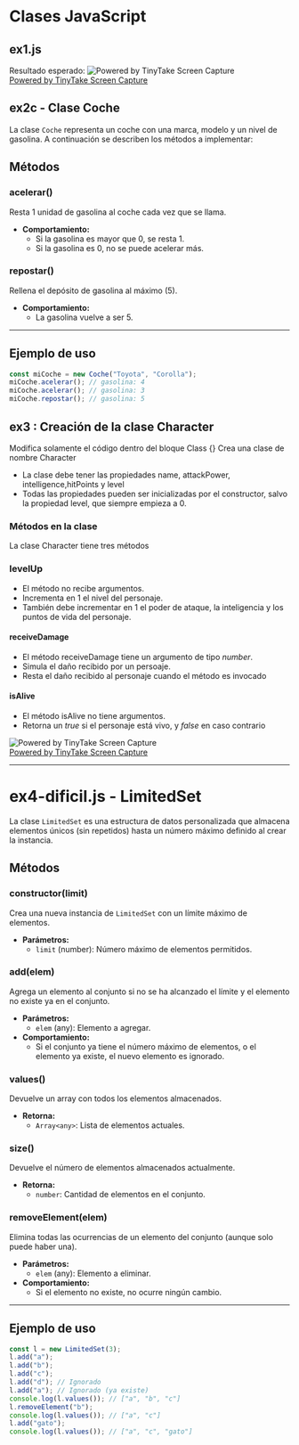 # Clases JavaScript

## ex1.js

Resultado esperado:
<img src="https://oscarm.tinytake.com/media/1777803?filename=1749743627391_TinyTake12-06-2025-05-53-37_638853404266396722.png&sub_type=thumbnail_preview&type=attachment&width=1195&height=191" title="Powered by TinyTake Screen Capture"/><br><a href="https://www.tinytake.com">Powered by TinyTake Screen Capture</a>

## ex2c - Clase Coche

La clase `Coche` representa un coche con una marca, modelo y un nivel de gasolina. A continuación se describen los métodos a implementar:

## Métodos

### acelerar()
Resta 1 unidad de gasolina al coche cada vez que se llama.
- **Comportamiento:**
  - Si la gasolina es mayor que 0, se resta 1.
  - Si la gasolina es 0, no se puede acelerar más.


### repostar()
Rellena el depósito de gasolina al máximo (5).
- **Comportamiento:**
  - La gasolina vuelve a ser 5.

---

## Ejemplo de uso
```js
const miCoche = new Coche("Toyota", "Corolla");
miCoche.acelerar(); // gasolina: 4
miCoche.acelerar(); // gasolina: 3
miCoche.repostar(); // gasolina: 5
```

## ex3 : Creación de la clase Character

Modifica solamente el código dentro del bloque Class {}
Crea una clase de nombre Character

- La clase debe tener las propiedades name, attackPower, intelligence,hitPoints y level
- Todas las propiedades pueden ser inicializadas por el constructor, salvo la propiedad level, que siempre empieza a 0.

### Métodos en la clase

La clase Character tiene tres métodos

### levelUp

- El método no recibe argumentos.
- Incrementa en 1 el nivel del personaje.
- También debe incrementar en 1 el poder de ataque, la inteligencia y los puntos de vida del personaje.

#### receiveDamage

- El método receiveDamage tiene un argumento de tipo _number_.
- Simula el daño recibido por un persoaje.
- Resta el daño recibido al personaje cuando el método es invocado

#### isAlive

- El método isAlive no tiene argumentos.
- Retorna un _true_ si el personaje está vivo, y _false_ en caso contrario

<img src="https://oscarm.tinytake.com/media/1777807?filename=1749743800981_TinyTake12-06-2025-05-56-38_638853405999741946.png&sub_type=thumbnail_preview&type=attachment&width=800&height=274" title="Powered by TinyTake Screen Capture"/><br><a href="https://www.tinytake.com">Powered by TinyTake Screen Capture</a>

---

# ex4-dificil.js - LimitedSet

La clase `LimitedSet` es una estructura de datos personalizada que almacena elementos únicos (sin repetidos) hasta un número máximo definido al crear la instancia.

## Métodos

### constructor(limit)
Crea una nueva instancia de `LimitedSet` con un límite máximo de elementos.
- **Parámetros:**
  - `limit` (number): Número máximo de elementos permitidos.

### add(elem)
Agrega un elemento al conjunto si no se ha alcanzado el límite y el elemento no existe ya en el conjunto.
- **Parámetros:**
  - `elem` (any): Elemento a agregar.
- **Comportamiento:**
  - Si el conjunto ya tiene el número máximo de elementos, o el elemento ya existe, el nuevo elemento es ignorado.

### values()
Devuelve un array con todos los elementos almacenados.
- **Retorna:**
  - `Array<any>`: Lista de elementos actuales.

### size()
Devuelve el número de elementos almacenados actualmente.
- **Retorna:**
  - `number`: Cantidad de elementos en el conjunto.

### removeElement(elem)
Elimina todas las ocurrencias de un elemento del conjunto (aunque solo puede haber una).
- **Parámetros:**
  - `elem` (any): Elemento a eliminar.
- **Comportamiento:**
  - Si el elemento no existe, no ocurre ningún cambio.

---

## Ejemplo de uso
```js
const l = new LimitedSet(3);
l.add("a");
l.add("b");
l.add("c");
l.add("d"); // Ignorado
l.add("a"); // Ignorado (ya existe)
console.log(l.values()); // ["a", "b", "c"]
l.removeElement("b");
console.log(l.values()); // ["a", "c"]
l.add("gato");
console.log(l.values()); // ["a", "c", "gato"]
```



